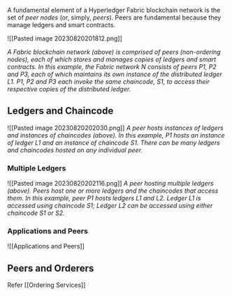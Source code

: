 A fundamental element of a Hyperledger Fabric blockchain network is the set of _peer nodes_ (or, simply, _peers_). Peers are fundamental because they manage ledgers and smart contracts.

![[Pasted image 20230820201812.png]]

*A Fabric blockchain network (above) is comprised of peers (non-ordering nodes), each of which stores and manages copies of ledgers and smart contracts. In this example, the Fabric network N consists of peers P1, P2 and P3, each of which maintains its own instance of the distributed ledger L1. P1, P2 and P3 each invoke the same chaincode, S1, to access their respective copies of the distributed ledger.*

## Ledgers and Chaincode

![[Pasted image 20230820202030.png]]
_A peer hosts instances of ledgers and instances of chaincodes (above). In this example, P1 hosts an instance of ledger L1 and an instance of chaincode S1. There can be many ledgers and chaincodes hosted on any individual peer._

### Multiple Ledgers

![[Pasted image 20230820202116.png]]
_A peer hosting multiple ledgers (above). Peers host one or more ledgers and the chaincodes that access them. In this example, peer P1 hosts ledgers L1 and L2. Ledger L1 is accessed using chaincode S1; Ledger L2 can be accessed using either chaincode S1 or S2._

### Applications and Peers

![[Applications and Peers]]

## Peers and Orderers

Refer [[Ordering Services]]
